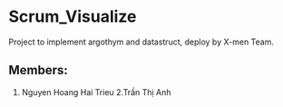 # Scrum_Visualize
Project to implement argothym and datastruct, deploy by X-men Team.
## Members:
1. Nguyen Hoang Hai Trieu
2.Trần Thị Anh

